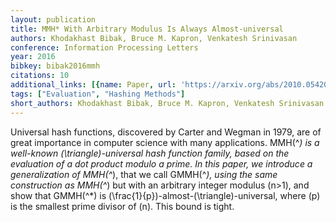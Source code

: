 ```yaml
---
layout: publication
title: MMH* With Arbitrary Modulus Is Always Almost-universal
authors: Khodakhast Bibak, Bruce M. Kapron, Venkatesh Srinivasan
conference: Information Processing Letters
year: 2016
bibkey: bibak2016mmh
citations: 10
additional_links: [{name: Paper, url: 'https://arxiv.org/abs/2010.05420'}]
tags: ["Evaluation", "Hashing Methods"]
short_authors: Khodakhast Bibak, Bruce M. Kapron, Venkatesh Srinivasan
---
```

Universal hash functions, discovered by Carter and Wegman in 1979, are of
great importance in computer science with many applications. MMH\(^*\) is a
well-known \(\triangle\)-universal hash function family, based on the evaluation
of a dot product modulo a prime. In this paper, we introduce a generalization
of MMH\(^*\), that we call GMMH\(^*\), using the same construction as MMH\(^*\) but
with an arbitrary integer modulus \(n>1\), and show that GMMH\(^*\) is
\(\frac\{1\}\{p\}\)-almost-\(\triangle\)-universal, where \(p\) is the smallest prime
divisor of \(n\). This bound is tight.